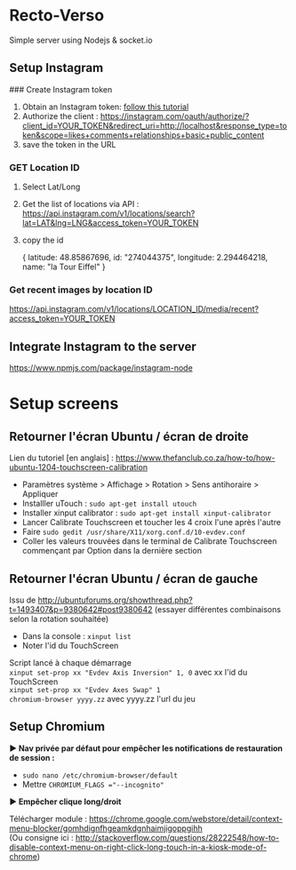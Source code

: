 # Recto-Verso

Simple server using Nodejs & socket.io

## Setup Instagram

### Create Instagram token

1. Obtain an Instagram token: [follow this tutorial](http://jelled.com/instagram/access-token)
2. Authorize the client : https://instagram.com/oauth/authorize/?client_id=YOUR_TOKEN&redirect_uri=http://localhost&response_type=token&scope=likes+comments+relationships+basic+public_content
3. save the token in the URL

### GET Location ID

1. Select Lat/Long
2. Get the list of locations via API : https://api.instagram.com/v1/locations/search?lat=LAT&lng=LNG&access_token=YOUR_TOKEN
3. copy the id

    {
    latitude: 48.85867696,
    id: "274044375",
    longitude: 2.294464218,
    name: "la Tour Eiffel"
    }

### Get recent images by location ID

https://api.instagram.com/v1/locations/LOCATION_ID/media/recent?access_token=YOUR_TOKEN


## Integrate Instagram to the server

https://www.npmjs.com/package/instagram-node

# Setup screens

## Retourner l'écran Ubuntu / écran de droite
Lien du tutoriel [en anglais] : https://www.thefanclub.co.za/how-to/how-ubuntu-1204-touchscreen-calibration

* Paramètres système > Affichage > Rotation > Sens antihoraire > Appliquer
* Installler uTouch : `sudo apt-get install utouch`
* Installer xinput calibrator : `sudo apt-get install xinput-calibrator`
* Lancer Calibrate Touchscreen et toucher les 4 croix l'une après l'autre
* Faire `sudo gedit /usr/share/X11/xorg.conf.d/10-evdev.conf`
* Coller les valeurs trouvées dans le terminal de Calibrate Touchscreen commençant par Option dans la dernière section

## Retourner l'écran Ubuntu / écran de gauche
Issu de http://ubuntuforums.org/showthread.php?t=1493407&p=9380642#post9380642 (essayer différentes combinaisons selon la rotation souhaitée)

* Dans la console : `xinput list`
* Noter l'id du TouchScreen

Script lancé à chaque démarrage  
`xinput set-prop xx "Evdev Axis Inversion" 1, 0` avec xx l'id du TouchScreen  
`xinput set-prop xx "Evdev Axes Swap" 1`  
`chromium-browser yyyy.zz` avec yyyy.zz l'url du jeu

## Setup Chromium

**▶ Nav privée par défaut pour empêcher les notifications de restauration de session :**

- ``sudo nano /etc/chromium-browser/default``
- Mettre ``CHROMIUM_FLAGS ="--incognito"``

**▶ Empêcher clique long/droit**

Télécharger module : https://chrome.google.com/webstore/detail/context-menu-blocker/gomhdignfhgeamkdgnhaimjigoppgihh    
(Ou consigne ici : http://stackoverflow.com/questions/28222548/how-to-disable-context-menu-on-right-click-long-touch-in-a-kiosk-mode-of-chrome)
